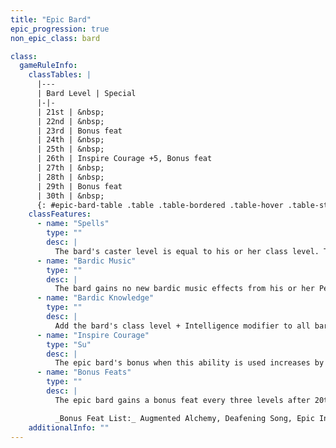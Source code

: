 ```yaml
---
title: "Epic Bard"
epic_progression: true
non_epic_class: bard

class:
  gameRuleInfo:
    classTables: |
      |---
      | Bard Level | Special
      |-|-
      | 21st | &nbsp;
      | 22nd | &nbsp;
      | 23rd | Bonus feat
      | 24th | &nbsp;
      | 25th | &nbsp;
      | 26th | Inspire Courage +5, Bonus feat
      | 27th | &nbsp;
      | 28th | &nbsp;
      | 29th | Bonus feat
      | 30th | &nbsp;
      {: #epic-bard-table .table .table-bordered .table-hover .table-striped data-caption="Table: The Epic Bard" }
    classFeatures:
      - name: "Spells"
        type: ""
        desc: |
          The bard's caster level is equal to his or her class level. The bard's number of spells per day does not increase after 20th level. The bard does not learn additional spells unless he or she selects the Spell Knowledge feat.
      - name: "Bardic Music"
        type: ""
        desc: |
          The bard gains no new bardic music effects from his or her Perform ranks. However, he or she may select epic feats that grant new bardic music effects.
      - name: "Bardic Knowledge"
        type: ""
        desc: |
          Add the bard's class level + Intelligence modifier to all bardic knowledge checks, as normal.
      - name: "Inspire Courage"
        type: "Su"
        desc: |
          The epic bard's bonus when this ability is used increases by +1 every six levels higher than 20<sup>th</sup>.
      - name: "Bonus Feats"
        type: ""
        desc: |
          The epic bard gains a bonus feat every three levels after 20th. These bonus feats must be selected from the list below.

          _Bonus Feat List:_ Augmented Alchemy, Deafening Song, Epic Inspiration, Epic Leadership, Epic Reputation, Epic Skill Focus, Group Inspiration, Hindering Song, Improved Combat Casting, Improved Metamagic, Improved Spell Capacity, Inspire Excellence, Lasting Inspiration, Master Staff, Master Wand, Music of the Gods, Permanent Emanation, Polyglot, Ranged Inspiration, Rapid Inspiration, Reactive Countersong, Spell Knowledge, Spell Stowaway, Spell Opportunity, Tenacious Magic.
    additionalInfo: ""
---
```

